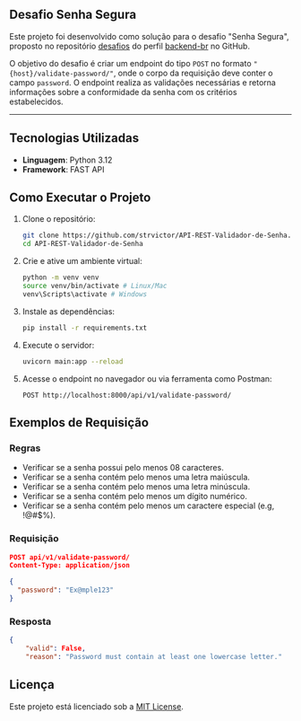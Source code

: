 ## Desafio Senha Segura

Este projeto foi desenvolvido como solução para o desafio "Senha Segura", proposto no repositório [desafios](https://github.com/backend-br/desafios/tree/master) do perfil [backend-br](https://github.com/backend-br) no GitHub.

O objetivo do desafio é criar um endpoint do tipo `POST` no formato `"{host}/validate-password/"`, onde o corpo da requisição deve conter o campo `password`. O endpoint realiza as validações necessárias e retorna informações sobre a conformidade da senha com os critérios estabelecidos.
<hr>


## Tecnologias Utilizadas

- **Linguagem**: Python 3.12
- **Framework**: FAST API

## Como Executar o Projeto

1. Clone o repositório:
    ```bash
    git clone https://github.com/strvictor/API-REST-Validador-de-Senha.git
    cd API-REST-Validador-de-Senha
    ```

2. Crie e ative um ambiente virtual:
    ```bash
    python -m venv venv
    source venv/bin/activate # Linux/Mac
    venv\Scripts\activate # Windows
    ```

3. Instale as dependências:
    ```bash
    pip install -r requirements.txt
    ```

4. Execute o servidor:
    ```bash
    uvicorn main:app --reload

    ```

5. Acesse o endpoint no navegador ou via ferramenta como Postman:
    ```
    POST http://localhost:8000/api/v1/validate-password/
    ```

## Exemplos de Requisição

### Regras

- Verificar se a senha possui pelo menos 08 caracteres.
- Verificar se a senha contém pelo menos uma letra maiúscula.
- Verificar se a senha contém pelo menos uma letra minúscula.
- Verificar se a senha contém pelo menos um dígito numérico.
- Verificar se a senha contém pelo menos um caractere especial (e.g, !@#$%).

### Requisição
```json
POST api/v1/validate-password/
Content-Type: application/json

{
  "password": "Ex@mple123"
}
```

### Resposta
```json
{
	"valid": False,
	"reason": "Password must contain at least one lowercase letter."

```

## Licença

Este projeto está licenciado sob a [MIT License](LICENSE).